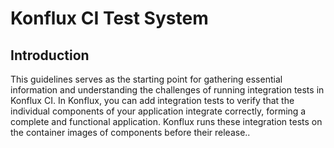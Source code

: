 # Konflux CI Test System

## Introduction

This guidelines serves as the starting point for gathering essential information and understanding the challenges of running integration tests in Konflux CI. In Konflux, you can add integration tests to verify that the individual components of your application integrate correctly, forming a complete and functional application. Konflux runs these integration tests on the container images of components before their release..
